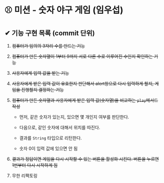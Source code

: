# ⚾ 미션 - 숫자 야구 게임 (임우섭)

## ✔ 기능 구현 목록 (commit 단위)

1. <strike>컴퓨터가 임의의 3자리 수를 만드는 기능</strike>
2. <strike>컴퓨터가 만든 숫자열이 1부터 9까지 서로 다른 수로 이루어진 수인지 확인하는 기능</strike>
3. <strike>사용자에게 입력 값을 받는 기능</strike>
4. <strike>사용자에게 받은 입력 값이 유효한지 판단해서 alert창으로 다시 입력하게 할지, 게임을 진행할지 결정하는 기능</strike>
5. <strike>컴퓨터가 만든 숫자열과 사용자에게 받은 입력 값(숫자열)을 비교하는 `play`메서드 작성</strike>

   - 먼저, 같은 숫자가 있는지, 있으면 몇 개인지 여부를 판단한다.

   - 다음으로, 같인 숫자에 대해서 위치를 따진다.
   - 결과를 `String` 타입으로 리턴한다.
   - 숫자 0이 입력 값에 있으면 안 됨
6. <strike>결과가 정답이면 게임을 다시 시작할 수 있는 버튼을 활성화 시킨다. 
   버튼을 누르면 1번부터 다시 시작하게 됨</strike>
7. 무한 리팩토링

